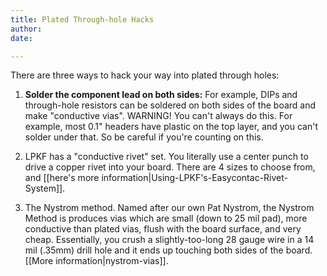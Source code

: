 ```yaml
---
title: Plated Through-hole Hacks
author: 
date: 

---
```


There are three ways to hack your way into plated through holes:

1. **Solder the component lead on both sides:** For example, DIPs and through-hole resistors can be soldered on both sides of the board and make "conductive vias". WARNING! You can't always do this. For example, most 0.1" headers have plastic on the top layer, and you can't solder under that. So be careful if you're counting on this.

2. LPKF has a "conductive rivet" set. You literally use a center punch to drive a copper rivet into your board. There are 4 sizes to choose from, and [[here's more information|Using-LPKF's-Easycontac-Rivet-System]].

3. The Nystrom method. Named after our own Pat Nystrom, the Nystrom Method is produces vias which are small (down to 25 mil pad), more conductive than plated vias, flush with the board surface, and very cheap. Essentially, you crush a slightly-too-long 28 gauge wire in a 14 mil (.35mm) drill hole and it ends up touching both sides of the board. [[More information|nystrom-vias]].
